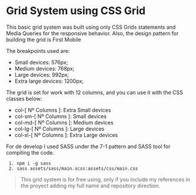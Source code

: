 # Grid System using CSS Grid

This basic grid system was built using only CSS Grids statements and Media Queries for the responsive behavior. Also, the design pattern for building the grid is First Mobile

The breakpoints used are:
  - Small devices: 576px;
  - Medium devices: 768px;
  - Large devices: 992px;
  - Extra large devices: 1200px;

The grid is set for work with 12 columns, and you can use it with the CSS classes below:
  - col-[ Nº Columns ]: Extra Small devices
  - col-sm-[ Nº Columns ]: Small devices
  - col-md-[ Nº Columns ]: Medium devices
  - col-lg-[ Nº Columns ]: Large devices
  - col-xl-[ Nº Columns ]: Extra Large devices

For de develop I used SASS under the 7-1 pattern and SASS tool for compiling the code.
~~~
 1. npm i -g sass
 2. sass assets/sass/main.scss:assets/css/main.css
~~~

> This grid system is for free using, only if you include my references in the proyect adding my full name and repository direction.
